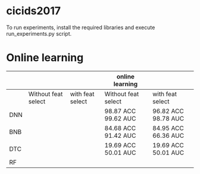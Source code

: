 # cicids2017
To run experiments, install the required libraries and execute run_experiments.py script.


# Online learning

|     |                     |                  | online learning     |                     |
|-----|---------------------|------------------|---------------------|---------------------|
|     | Without feat select | with feat select | Without feat select | with feat select    |
| DNN |                     |                  | 98.87 ACC 99.62 AUC | 96.82 ACC 98.78 AUC |
| BNB |                     |                  | 84.68 ACC 91.42 AUC | 84.95 ACC 66.36 AUC |
| DTC |                     |                  | 19.69 ACC 50.01 AUC | 19.69 ACC 50.01 AUC |
| RF  |                     |                  |                     |                     |
